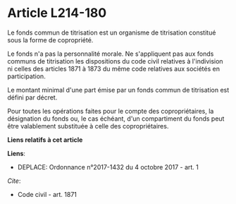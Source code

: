 # Article L214-180

Le fonds commun de titrisation est un organisme de titrisation constitué sous la forme de copropriété. 

Le fonds n'a pas la personnalité morale. Ne s'appliquent pas aux fonds communs de titrisation les dispositions du code civil
relatives à l'indivision ni celles des articles 1871 à 1873 du même code relatives aux sociétés en participation. 

Le montant minimal d'une part émise par un fonds commun de titrisation est défini par décret. 

Pour toutes les opérations faites pour le compte des copropriétaires, la désignation du fonds ou, le cas échéant, d'un
compartiment du fonds peut être valablement substituée à celle des copropriétaires.

**Liens relatifs à cet article**

**Liens**:

  - DEPLACE: Ordonnance n°2017-1432 du 4 octobre 2017 - art. 1

_Cite_:

  - Code civil - art. 1871
